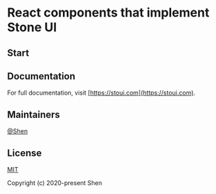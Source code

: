 # React components that implement Stone UI

## Start

## Documentation

For full documentation, visit [https://stoui.com](https://stoui.com).

## Maintainers

[@Shen](https://github.com/haiyon)

## License

[MIT](LICENSE)

Copyright (c) 2020-present Shen
